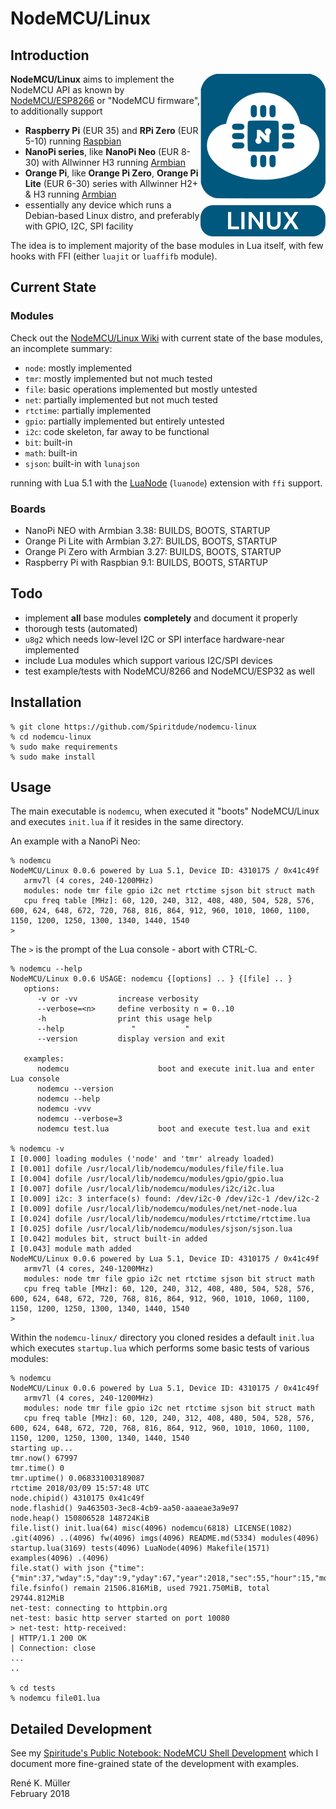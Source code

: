 # NodeMCU/Linux

## Introduction

<img src="https://raw.githubusercontent.com/Spiritdude/nodemcu-linux/master/imgs/nodemcu-linux.png" align=right>

**NodeMCU/Linux** aims to implement the NodeMCU API as known by [NodeMCU/ESP8266](https://github.com/nodemcu/nodemcu-firmware) or "NodeMCU firmware", to additionally support

- **Raspberry Pi** (EUR 35) and **RPi Zero** (EUR 5-10) running [Raspbian](https://www.raspberrypi.org/downloads/raspbian/)
- **NanoPi series**, like **NanoPi Neo** (EUR 8-30) with Allwinner H3 running [Armbian](https://armbian.org)
- **Orange Pi**, like **Orange Pi Zero**, **Orange Pi Lite** (EUR 6-30) series with Allwinner H2+ & H3 running [Armbian](https://armbian.org)
- essentially any device which runs a Debian-based Linux distro, and preferably with GPIO, I2C, SPI facility

The idea is to implement majority of the base modules in Lua itself, with few hooks with FFI (either `luajit` or `luaffifb` module). 

## Current State

### Modules
Check out the [NodeMCU/Linux Wiki](https://github.com/Spiritdude/nodemcu-linux/wiki) with current state of the base modules, an incomplete summary:
- `node`: mostly implemented
- `tmr`: mostly implemented but not much tested
- `file`: basic operations implemented but mostly untested
- `net`: partially implemented but not much tested
- `rtctime`: partially implemented
- `gpio`: partially implemented but entirely untested
- `i2c`: code skeleton, far away to be functional
- `bit`: built-in
- `math`: built-in
- `sjson`: built-in with `lunajson`

running with Lua 5.1 with the [LuaNode](https://github.com/ignacio/LuaNode) (`luanode`) extension with `ffi` support.

### Boards
- NanoPi NEO with Armbian 3.38: BUILDS, BOOTS, STARTUP
- Orange Pi Lite with Armbian 3.27: BUILDS, BOOTS, STARTUP
- Orange Pi Zero with Armbian 3.27: BUILDS, BOOTS, STARTUP
- Raspberry Pi with Raspbian 9.1: BUILDS, BOOTS, STARTUP
 
## Todo
- implement **all** base modules **completely** and document it properly
- thorough tests (automated)
- `u8g2` which needs low-level I2C or SPI interface hardware-near implemented
- include Lua modules which support various I2C/SPI devices
- test example/tests with NodeMCU/8266 and NodeMCU/ESP32 as well

## Installation

```
% git clone https://github.com/Spiritdude/nodemcu-linux
% cd nodemcu-linux
% sudo make requirements
% sudo make install
```

## Usage

The main executable is `nodemcu`, when executed it "boots" NodeMCU/Linux and executes `init.lua` if it resides in the same directory.

An example with a NanoPi Neo:

```
% nodemcu
NodeMCU/Linux 0.0.6 powered by Lua 5.1, Device ID: 4310175 / 0x41c49f
   armv7l (4 cores, 240-1200MHz)
   modules: node tmr file gpio i2c net rtctime sjson bit struct math
   cpu freq table [MHz]: 60, 120, 240, 312, 408, 480, 504, 528, 576, 600, 624, 648, 672, 720, 768, 816, 864, 912, 960, 1010, 1060, 1100, 1150, 1200, 1250, 1300, 1340, 1440, 1540
> 
```

The `>` is the prompt of the Lua console - abort with CTRL-C.

```
% nodemcu --help
NodeMCU/Linux 0.0.6 USAGE: nodemcu {[options] .. } {[file] .. }
   options:
      -v or -vv         increase verbosity
      --verbose=<n>     define verbosity n = 0..10
      -h                print this usage help
      --help               "           "
      --version         display version and exit
      
   examples:
      nodemcu                    boot and execute init.lua and enter Lua console
      nodemcu --version          
      nodemcu --help
      nodemcu -vvv 
      nodemcu --verbose=3
      nodemcu test.lua           boot and execute test.lua and exit

% nodemcu -v
I [0.000] loading modules ('node' and 'tmr' already loaded)
I [0.001] dofile /usr/local/lib/nodemcu/modules/file/file.lua
I [0.004] dofile /usr/local/lib/nodemcu/modules/gpio/gpio.lua
I [0.007] dofile /usr/local/lib/nodemcu/modules/i2c/i2c.lua
I [0.009] i2c: 3 interface(s) found: /dev/i2c-0 /dev/i2c-1 /dev/i2c-2
I [0.009] dofile /usr/local/lib/nodemcu/modules/net/net-node.lua
I [0.024] dofile /usr/local/lib/nodemcu/modules/rtctime/rtctime.lua
I [0.025] dofile /usr/local/lib/nodemcu/modules/sjson/sjson.lua
I [0.042] modules bit, struct built-in added
I [0.043] module math added
NodeMCU/Linux 0.0.6 powered by Lua 5.1, Device ID: 4310175 / 0x41c49f
   armv7l (4 cores, 240-1200MHz)
   modules: node tmr file gpio i2c net rtctime sjson bit struct math
   cpu freq table [MHz]: 60, 120, 240, 312, 408, 480, 504, 528, 576, 600, 624, 648, 672, 720, 768, 816, 864, 912, 960, 1010, 1060, 1100, 1150, 1200, 1250, 1300, 1340, 1440, 1540
> 
```

Within the `nodemcu-linux/` directory you cloned resides a default `init.lua` which executes `startup.lua` which performs some basic tests of various modules:

```
% nodemcu
NodeMCU/Linux 0.0.6 powered by Lua 5.1, Device ID: 4310175 / 0x41c49f
   armv7l (4 cores, 240-1200MHz)
   modules: node tmr file gpio i2c net rtctime sjson bit struct math
   cpu freq table [MHz]: 60, 120, 240, 312, 408, 480, 504, 528, 576, 600, 624, 648, 672, 720, 768, 816, 864, 912, 960, 1010, 1060, 1100, 1150, 1200, 1250, 1300, 1340, 1440, 1540
starting up...
tmr.now() 67997
tmr.time() 0
tmr.uptime() 0.068331003189087
rtctime 2018/03/09 15:57:48 UTC
node.chipid() 4310175 0x41c49f
node.flashid() 9a463503-3ec8-4cb9-aa50-aaaeae3a9e97
node.heap() 150806528 148724KiB
file.list() init.lua(64) misc(4096) nodemcu(6818) LICENSE(1082) .git(4096) ..(4096) fw(4096) imgs(4096) README.md(5334) modules(4096) startup.lua(3169) tests(4096) LuaNode(4096) Makefile(1571) examples(4096) .(4096) 
file.stat() with json {"time":{"min":37,"wday":5,"day":9,"yday":67,"year":2018,"sec":55,"hour":15,"mon":3},"is_arch":false,"name":"README.md","is_sys":false,"is_rdonly":false,"is_hidden":false,"is_dir":false,"size":5334}
file.fsinfo() remain 21506.816MiB, used 7921.750MiB, total 29744.812MiB
net-test: connecting to httpbin.org
net-test: basic http server started on port 10080
> net-test: http-received:
| HTTP/1.1 200 OK
| Connection: close
...
..

% cd tests
% nodemcu file01.lua
```

## Detailed Development

See my [Spiritude's Public Notebook: NodeMCU Shell Development](https://spiritdude.wordpress.com/2018/02/26/nodemcu-linux/) which I document more fine-grained state of the development with examples.


Ren&eacute; K. M&uuml;ller<br>
February 2018
